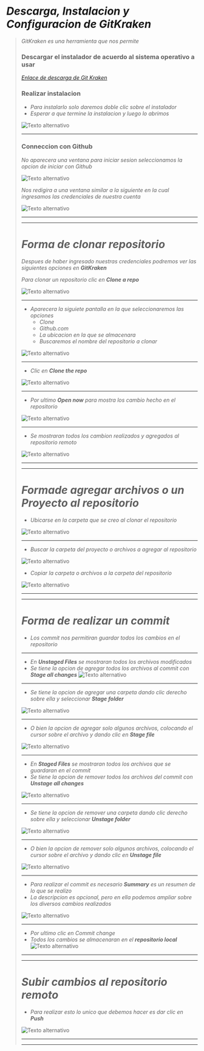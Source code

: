 # ***Descarga, Instalacion y Configuracion de GitKraken***
> 
> *GitKraken es una herramienta que nos permite*
> ### **Descargar el instalador de acuerdo al sistema operativo a usar**
> 
> [*Enlace de descarga de Git Kraken*](https://www.gitkraken.com/download)
> 
>   ### **Realizar instalacion**
>   - *Para instalarlo solo daremos doble clic sobre el instalador* 
>   - *Esperar a que termine la instalacion y luego lo abrimos*
> 
> ![Texto alternativo](./Images/000.jpg)
> ***
>   ### **Conneccion con Github**
>   *No aparecera una ventana para iniciar sesion seleccionamos la opcion de iniciar con Github*
> 
> ![Texto alternativo](./Images/001.png)
> 
>   *Nos redigira a una ventana similar a la siguiente en la cual ingresamos las credenciales de nuestra cuenta*
> 
> ![Texto alternativo](./Images/002.jpg)
>   
>   ***
>   ***
>
> # ***Forma de clonar repositorio***
> 
>   *Despues de haber ingresado nuestras credenciales podremos ver las siguientes opciones en **GitKraken***
> 
> *Para clonar un repositorio clic en **Clone a repo***
> 
> ![Texto alternativo](./Images/img1.jpg)
>
>   ***
> 
>   - *Aparecera la siguiete pantalla en la que seleccionaremos las opciones*
>       - *Clone*
>       - *Github.com*
>       - *La ubicacion en la que se almacenara*
>       - *Buscaremos el nombre del repositorio a clonar*
> 
> ![Texto alternativo](./Images/img2.jpg)
>
>   ***
>   - *Clic en **Clone the repo***
> 
> ![Texto alternativo](./Images/img3.jpg)
> 
>   ***
> 
>   - *Por ultimo **Open now** para mostra los cambio hecho en el repositorio*
> 
> ![Texto alternativo](./Images/img4.jpg)
>   ***
>   - *Se mostraran todos los cambion realizados y agregados al repositorio remoto*
> 
> ![Texto alternativo](./Images/img5.jpg)
> 
> ***
> ***
> 
> # ***Formade agregar archivos o un Proyecto al repositorio***
> 
>   - *Ubicarse en la carpeta que se creo al clonar el repositorio*
> 
> ![Texto alternativo](./Images/img13.jpg)
> ***
> 
>   - *Buscar la carpeta del proyecto o archivos a agregar al repositorio*
> 
> ![Texto alternativo](./Images/img14.jpg)
>
>   - *Copiar la carpeta o archivos a la carpeta del repositorio*
> 
> ![Texto alternativo](./Images/img15.jpg)
> 
> ***
> ***
> 
> # ***Forma de realizar un commit***
> 
>   - *Los commit nos permitiran guardar todos los cambios en el repositorio*
>   ***
> 
>   - *En **Unstaged Files** se mostraran todos los archivos modificados*
>   - *Se tiene la opcion de agregar todos los archivos al commit con **Stage all changes***
> ![Texto alternativo](./Images/img6.jpg)
> 
>   ***
>   
>   - *Se tiene la opcion de agregar una carpeta dando clic derecho sobre ella y seleccionar **Stage folder***
> 
> ![Texto alternativo](./Images/img6_1.jpg)
> 
> ***
>   - *O bien la opcion de agregar solo algunos archivos, colocando el cursor sobre el archivo y dando clic en **Stage file***
> 
> ![Texto alternativo](./Images/img7.jpg)
>   ***
> 
>   - *En **Staged Files** se mostraran todos los archivos que se guardaran en el commit*
>   - *Se tiene la opcion de remover todos los archivos del commit con **Unstage all changes***
> 
> ![Texto alternativo](./Images/img9.jpg)
> 
>   ***
> 
>   - *Se tiene la opcion de remover una carpeta dando clic derecho sobre ella y seleccionar **Unstage folder***
> 
> ![Texto alternativo](./Images/img9_1.jpg)
> 
>   ***
> 
>   - *O bien la opcion de remover solo algunos archivos, colocando el cursor sobre el archivo y dando clic en **Unstage file***
> 
> ![Texto alternativo](./Images/img8.jpg)
> 
>   ***
>   - *Para realizar el commit es necesario **Summary** es un resumen de lo que se realizo*
>   - *La descripcion es opcional, pero en ella podemos ampliar sobre los diversos cambios realizados*
> 
> ![Texto alternativo](./Images/img10.jpg)
> 
> ***
> 
>   - *Por ultimo clic en Commit change*
>   - *Todos los cambios se almacenaran en el **repositorio local***
> ![Texto alternativo](./Images/img11.jpg)
> 
> ***
> ***
> 
> # ***Subir cambios al repositorio remoto***
>   
>   - *Para realizar esto lo unico que debemos hacer es dar clic en **Push***
> 
> ![Texto alternativo](./Images/img12.jpg)
> 
>   ***
>   ***
